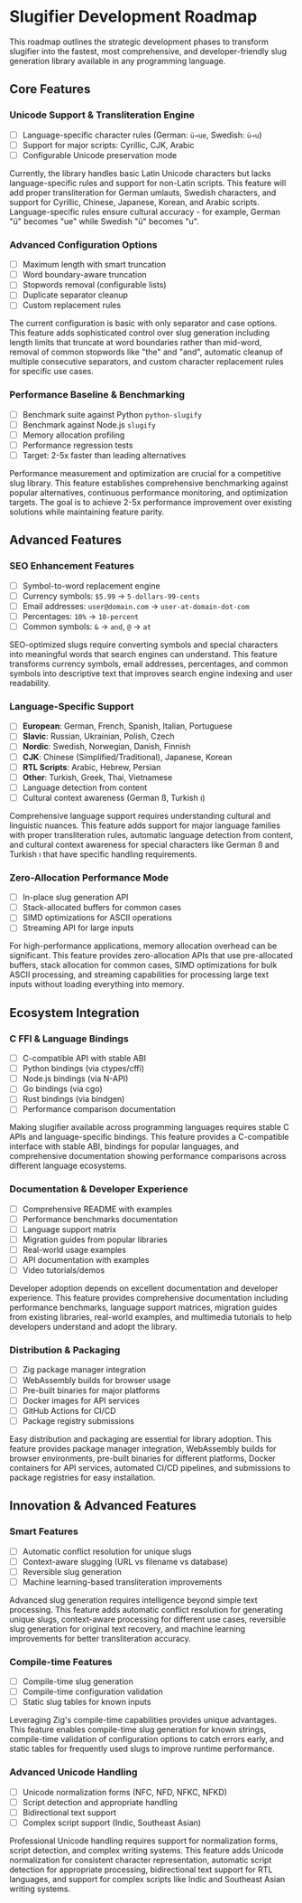 # Slugifier Development Roadmap

This roadmap outlines the strategic development phases to transform slugifier into the fastest, most comprehensive, and developer-friendly slug generation library available in any programming language.

## Core Features

### Unicode Support & Transliteration Engine
- [ ] Language-specific character rules (German: `ü→ue`, Swedish: `ü→u`)
- [ ] Support for major scripts: Cyrillic, CJK, Arabic
- [ ] Configurable Unicode preservation mode

Currently, the library handles basic Latin Unicode characters but lacks language-specific rules and support for non-Latin scripts. This feature will add proper transliteration for German umlauts, Swedish characters, and support for Cyrillic, Chinese, Japanese, Korean, and Arabic scripts. Language-specific rules ensure cultural accuracy - for example, German "ü" becomes "ue" while Swedish "ü" becomes "u".

### Advanced Configuration Options
- [ ] Maximum length with smart truncation
- [ ] Word boundary-aware truncation
- [ ] Stopwords removal (configurable lists)
- [ ] Duplicate separator cleanup
- [ ] Custom replacement rules

The current configuration is basic with only separator and case options. This feature adds sophisticated control over slug generation including length limits that truncate at word boundaries rather than mid-word, removal of common stopwords like "the" and "and", automatic cleanup of multiple consecutive separators, and custom character replacement rules for specific use cases.

### Performance Baseline & Benchmarking
- [ ] Benchmark suite against Python `python-slugify`
- [ ] Benchmark against Node.js `slugify`
- [ ] Memory allocation profiling
- [ ] Performance regression tests
- [ ] Target: 2-5x faster than leading alternatives

Performance measurement and optimization are crucial for a competitive slug library. This feature establishes comprehensive benchmarking against popular alternatives, continuous performance monitoring, and optimization targets. The goal is to achieve 2-5x performance improvement over existing solutions while maintaining feature parity.

## Advanced Features

### SEO Enhancement Features
- [ ] Symbol-to-word replacement engine
- [ ] Currency symbols: `$5.99` → `5-dollars-99-cents`
- [ ] Email addresses: `user@domain.com` → `user-at-domain-dot-com`
- [ ] Percentages: `10%` → `10-percent`
- [ ] Common symbols: `&` → `and`, `@` → `at`

SEO-optimized slugs require converting symbols and special characters into meaningful words that search engines can understand. This feature transforms currency symbols, email addresses, percentages, and common symbols into descriptive text that improves search engine indexing and user readability.

### Language-Specific Support
- [ ] **European**: German, French, Spanish, Italian, Portuguese
- [ ] **Slavic**: Russian, Ukrainian, Polish, Czech
- [ ] **Nordic**: Swedish, Norwegian, Danish, Finnish
- [ ] **CJK**: Chinese (Simplified/Traditional), Japanese, Korean
- [ ] **RTL Scripts**: Arabic, Hebrew, Persian
- [ ] **Other**: Turkish, Greek, Thai, Vietnamese
- [ ] Language detection from content
- [ ] Cultural context awareness (German ß, Turkish ı)

Comprehensive language support requires understanding cultural and linguistic nuances. This feature adds support for major language families with proper transliteration rules, automatic language detection from content, and cultural context awareness for special characters like German ß and Turkish ı that have specific handling requirements.

### Zero-Allocation Performance Mode
- [ ] In-place slug generation API
- [ ] Stack-allocated buffers for common cases
- [ ] SIMD optimizations for ASCII operations
- [ ] Streaming API for large inputs

For high-performance applications, memory allocation overhead can be significant. This feature provides zero-allocation APIs that use pre-allocated buffers, stack allocation for common cases, SIMD optimizations for bulk ASCII processing, and streaming capabilities for processing large text inputs without loading everything into memory.

## Ecosystem Integration

### C FFI & Language Bindings
- [ ] C-compatible API with stable ABI
- [ ] Python bindings (via ctypes/cffi)
- [ ] Node.js bindings (via N-API)
- [ ] Go bindings (via cgo)
- [ ] Rust bindings (via bindgen)
- [ ] Performance comparison documentation

Making slugifier available across programming languages requires stable C APIs and language-specific bindings. This feature provides a C-compatible interface with stable ABI, bindings for popular languages, and comprehensive documentation showing performance comparisons across different language ecosystems.

### Documentation & Developer Experience
- [ ] Comprehensive README with examples
- [ ] Performance benchmarks documentation
- [ ] Language support matrix
- [ ] Migration guides from popular libraries
- [ ] Real-world usage examples
- [ ] API documentation with examples
- [ ] Video tutorials/demos

Developer adoption depends on excellent documentation and developer experience. This feature provides comprehensive documentation including performance benchmarks, language support matrices, migration guides from existing libraries, real-world examples, and multimedia tutorials to help developers understand and adopt the library.

### Distribution & Packaging
- [ ] Zig package manager integration
- [ ] WebAssembly builds for browser usage
- [ ] Pre-built binaries for major platforms
- [ ] Docker images for API services
- [ ] GitHub Actions for CI/CD
- [ ] Package registry submissions

Easy distribution and packaging are essential for library adoption. This feature provides package manager integration, WebAssembly builds for browser environments, pre-built binaries for different platforms, Docker containers for API services, automated CI/CD pipelines, and submissions to package registries for easy installation.

## Innovation & Advanced Features

### Smart Features
- [ ] Automatic conflict resolution for unique slugs
- [ ] Context-aware slugging (URL vs filename vs database)
- [ ] Reversible slug generation
- [ ] Machine learning-based transliteration improvements

Advanced slug generation requires intelligence beyond simple text processing. This feature adds automatic conflict resolution for generating unique slugs, context-aware processing for different use cases, reversible slug generation for original text recovery, and machine learning improvements for better transliteration accuracy.

### Compile-time Features
- [ ] Compile-time slug generation
- [ ] Compile-time configuration validation
- [ ] Static slug tables for known inputs

Leveraging Zig's compile-time capabilities provides unique advantages. This feature enables compile-time slug generation for known strings, compile-time validation of configuration options to catch errors early, and static tables for frequently used slugs to improve runtime performance.

### Advanced Unicode Handling
- [ ] Unicode normalization forms (NFC, NFD, NFKC, NFKD)
- [ ] Script detection and appropriate handling
- [ ] Bidirectional text support
- [ ] Complex script support (Indic, Southeast Asian)

Professional Unicode handling requires support for normalization forms, script detection, and complex writing systems. This feature adds Unicode normalization for consistent character representation, automatic script detection for appropriate processing, bidirectional text support for RTL languages, and support for complex scripts like Indic and Southeast Asian writing systems.
